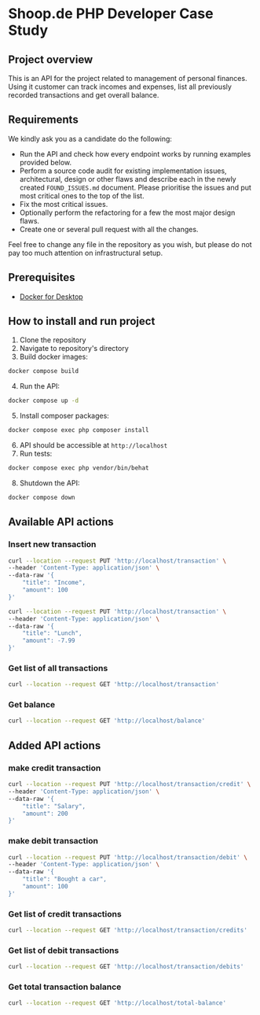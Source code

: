  # Shoop.de PHP Developer Case Study
 
## Project overview
This is an API for the project related to management of personal finances.
Using it customer can track incomes and expenses, list all previously recorded transactions and get overall balance.

## Requirements

We kindly ask you as a candidate do the following:

* Run the API and check how every endpoint works by running examples provided below.
* Perform a source code audit for existing implementation issues, architectural, design or other flaws and describe each in the newly created `FOUND_ISSUES.md` document.
  Please prioritise the issues and put most critical ones to the top of the list.
* Fix the most critical issues.
* Optionally perform the refactoring for a few the most major design flaws.
* Create one or several pull request with all the changes.

Feel free to change any file in the repository as you wish, but please do not pay too much attention on infrastructural setup.

## Prerequisites
* [Docker for Desktop](https://www.docker.com/products/docker-desktop)

## How to install and run project

1. Clone the repository
2. Navigate to repository's directory
3. Build docker images:
```bash
docker compose build
```
4. Run the API:
```bash
docker compose up -d
```
5. Install composer packages:
```bash
docker compose exec php composer install
```
6. API should be accessible at `http://localhost`
7. Run tests:
```bash
docker compose exec php vendor/bin/behat
```
8. Shutdown the API:
```bash
docker compose down
```

## Available API actions

### Insert new transaction

```bash
curl --location --request PUT 'http://localhost/transaction' \
--header 'Content-Type: application/json' \
--data-raw '{
    "title": "Income",
    "amount": 100
}'
```
```bash
curl --location --request PUT 'http://localhost/transaction' \
--header 'Content-Type: application/json' \
--data-raw '{
    "title": "Lunch",
    "amount": -7.99
}'
```

### Get list of all transactions

```bash
curl --location --request GET 'http://localhost/transaction'
```

### Get balance

```bash
curl --location --request GET 'http://localhost/balance'
```

## Added API actions

### make credit transaction

```bash
curl --location --request PUT 'http://localhost/transaction/credit' \
--header 'Content-Type: application/json' \
--data-raw '{
    "title": "Salary",
    "amount": 200
}'
```
### make debit transaction

```bash
curl --location --request PUT 'http://localhost/transaction/debit' \
--header 'Content-Type: application/json' \
--data-raw '{
    "title": "Bought a car",
    "amount": 100
}'
```
### Get list of credit transactions

```bash
curl --location --request GET 'http://localhost/transaction/credits'
```

### Get list of debit transactions

```bash
curl --location --request GET 'http://localhost/transaction/debits'
```
### Get total transaction balance

```bash
curl --location --request GET 'http://localhost/total-balance'
```
